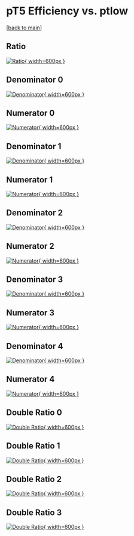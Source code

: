 # pT5 Efficiency vs. ptlow

[[back to main](./)]



## Ratio

[![Ratio](../mtv/var/pT5_loweta_13_-1_eff_ptlow.png){ width=600px }](../mtv/var/pT5_loweta_13_-1_eff_ptlow.pdf)

## Denominator 0

[![Denominator](../mtv/den/pT5_loweta_13_-1_eff_ptlow_den0.png){ width=600px }](../mtv/den/pT5_loweta_13_-1_eff_ptlow_den0.pdf)

## Numerator 0

[![Numerator](../mtv/num/pT5_loweta_13_-1_eff_ptlow_num0.png){ width=600px }](../mtv/num/pT5_loweta_13_-1_eff_ptlow_num0.pdf)

## Denominator 1

[![Denominator](../mtv/den/pT5_loweta_13_-1_eff_ptlow_den1.png){ width=600px }](../mtv/den/pT5_loweta_13_-1_eff_ptlow_den1.pdf)

## Numerator 1

[![Numerator](../mtv/num/pT5_loweta_13_-1_eff_ptlow_num1.png){ width=600px }](../mtv/num/pT5_loweta_13_-1_eff_ptlow_num1.pdf)

## Denominator 2

[![Denominator](../mtv/den/pT5_loweta_13_-1_eff_ptlow_den2.png){ width=600px }](../mtv/den/pT5_loweta_13_-1_eff_ptlow_den2.pdf)

## Numerator 2

[![Numerator](../mtv/num/pT5_loweta_13_-1_eff_ptlow_num2.png){ width=600px }](../mtv/num/pT5_loweta_13_-1_eff_ptlow_num2.pdf)

## Denominator 3

[![Denominator](../mtv/den/pT5_loweta_13_-1_eff_ptlow_den3.png){ width=600px }](../mtv/den/pT5_loweta_13_-1_eff_ptlow_den3.pdf)

## Numerator 3

[![Numerator](../mtv/num/pT5_loweta_13_-1_eff_ptlow_num3.png){ width=600px }](../mtv/num/pT5_loweta_13_-1_eff_ptlow_num3.pdf)

## Denominator 4

[![Denominator](../mtv/den/pT5_loweta_13_-1_eff_ptlow_den4.png){ width=600px }](../mtv/den/pT5_loweta_13_-1_eff_ptlow_den4.pdf)

## Numerator 4

[![Numerator](../mtv/num/pT5_loweta_13_-1_eff_ptlow_num4.png){ width=600px }](../mtv/num/pT5_loweta_13_-1_eff_ptlow_num4.pdf)

## Double Ratio 0

[![Double Ratio](../mtv/ratio/pT5_loweta_13_-1_eff_ptlow_ratio0.png){ width=600px }](../mtv/ratio/pT5_loweta_13_-1_eff_ptlow_ratio0.pdf)

## Double Ratio 1

[![Double Ratio](../mtv/ratio/pT5_loweta_13_-1_eff_ptlow_ratio1.png){ width=600px }](../mtv/ratio/pT5_loweta_13_-1_eff_ptlow_ratio1.pdf)

## Double Ratio 2

[![Double Ratio](../mtv/ratio/pT5_loweta_13_-1_eff_ptlow_ratio2.png){ width=600px }](../mtv/ratio/pT5_loweta_13_-1_eff_ptlow_ratio2.pdf)

## Double Ratio 3

[![Double Ratio](../mtv/ratio/pT5_loweta_13_-1_eff_ptlow_ratio3.png){ width=600px }](../mtv/ratio/pT5_loweta_13_-1_eff_ptlow_ratio3.pdf)

